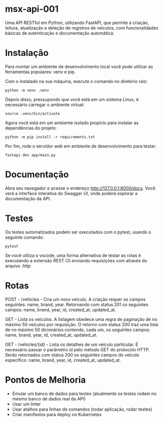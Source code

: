 # msx-api-001
Uma API RESTful em Python, utilizando FastAPI, que permite a criação, leitura, atualização e deleção de registros de veículos, com funcionalidades básicas de autenticação e documentação automática.

# Instalação

Para montar um ambiente de desenvolvimento local você pode utilizar as ferramentas populares: venv e pip.

Com o instalado na sua máquina, execute o comando no diretório raiz:

`python -m venv .venv`

Depois disso, pressupondo que você está em um sistema Linux, é necessário carregar o ambiente virtual:

`source .venv/bin/activate` 

Agora você está em um ambiente isolado propício para instalar as dependências do projeto:

`python -m pip install -r requirements.txt`

Por fim, rode o servidor web em ambiente de desenvolvimento para testar:

`fastapi dev app/main.py`

# Documentação

Abra seu navegador e acesse o endereço http://127.0.0.1:8000/docs. Você verá a interface interativa do Swagger UI, onde poderá explorar a documentação da API.


# Testes

Os testes automatizados podem ser executados com o pytest, usando o seguinte comando:

`pytest`

Se você utiliza o vscode, uma forma alternativa de testar as rotas é executando a extensão REST Cli enviando requisições com através do arquivo .http

# Rotas

POST - /vehicles - Cria um novo veículo. A criação requer os campos seguintes: name, brand, year. Retornando com status 201 os seguintes campos: name, brand, year, id, created_at, updated_at.

GET - Lista os veículos. A listagem obedece uma regra de paginação de no máximo 50 veículos por requisição. O retorno com status 200 traz uma lista de no máximo 50 dicionários contendo, cada um, os seguintes campos: name, brand, year, id, created_at, updated_at.

GET - /vehicles/{id} - Lista os detalhes de um veículo particular. É necessário passar o parâmetro id pelo método GET do protocolo HTTP. Serão retornados com status 200 os seguintes campos do veículo específico: name, brand, year, id, created_at, updated_at.


# Pontos de Melhoria

- Emular um banco de dados para testes (atualmente os testes rodam no mesmo banco de dados real da API)
- Usar um linter
- Usar atalhos para linhas de comandos (rodar aplicação, rodar testes)
- Criar manifestos para deploy no Kubernetes